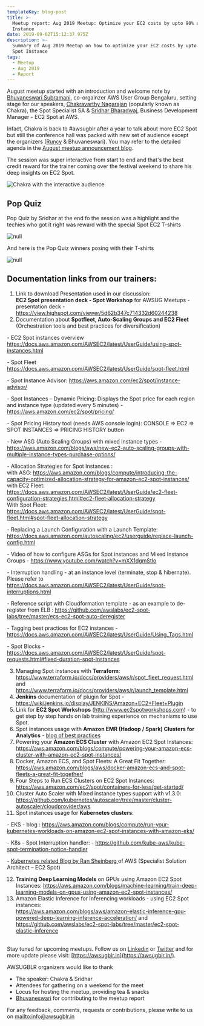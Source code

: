 ```yaml
---
templateKey: blog-post
title: >-
  Meetup report: Aug 2019 Meetup: Optimize your EC2 costs by upto 90% using Spot
  Instance
date: 2019-09-02T15:12:37.975Z
description: >-
  Summary of Aug 2019 Meetup on how to optimize your EC2 costs by upto 90% using
  Spot Instance
tags:
  - Meetup
  - Aug 2019
  - Report
---
```

August meetup started with an introduction and welcome note by [Bhuvaneswari Subramani](https://www.linkedin.com/in/bhuvanas/), co-orgainzer AWS User Group Bengaluru, setting stage for our speakers, [Chakravarthy Nagarajan](https://www.linkedin.com/in/chakravarthy-nagarajan-7653311a/) (popularly known as Chakra), the Spot Specialist SA &  [Sridhar Bharadwaj](https://www.linkedin.com/in/sridhar-bharadwaj/), Business Development Manager - EC2 Spot at AWS.

Infact, Chakra is back to #awsugblr after a year to talk about more EC2 Spot but still the conference hall was packed with new set of audience except the organizers ([Runcy](https://www.linkedin.com/in/runcyoommen/) & Bhuvaneswari). You may refer to the detailed agenda in the [August meetup announcement blog](https://www.awsugblr.in/blog/2019-08-28-august-2019-meetup-how-to-optimize-your-ec2-costs-by-upto-90-scale-your-application-throughput-by-upto-10x/).

The session was super interactive from start to end and that's the best credit reward for the trainer coming over the festival weekend to share his deep insights on EC2 Spot.

![Chakra with the interactive audience](/img/aug2019_chakra.png)

## Pop Quiz

Pop Quiz by Sridhar at the end fo the session was a highlight and the techies who got it right was reward with the special Spot EC2 T-shirts

![null](/img/aug2019_sridhar.png)

And here is the Pop Quiz winners posing with their T-shirts

![null](/img/aug2019_popquiz.png)

## Documentation links from our trainers:

1. Link to download Presentation used in our discussion: \
   **EC2 Spot  presentation deck  -  Spot Workshop** for AWSUG Meetups  -  presentation deck -   <https://view.highspot.com/viewer/5d62b347c714332d60244238>
2. Documentation about **Spotfleet, Auto-Scaling Groups and EC2 Fleet** (Orchestration tools and best practices for diversification)

\- EC2 Spot instances overview <https://docs.aws.amazon.com/AWSEC2/latest/UserGuide/using-spot-instances.html>

\- Spot Fleet\
<https://docs.aws.amazon.com/AWSEC2/latest/UserGuide/spot-fleet.html>

\- Spot Instance Advisor: <https://aws.amazon.com/ec2/spot/instance-advisor/>

\- Spot Instances – Dynamic Pricing:  Displays the Spot price for each region and instance type (updated every 5 minutes) - <https://aws.amazon.com/ec2/spot/pricing/>

\- Spot Pricing History tool (needs AWS console login):  CONSOLE =>  EC2 => SPOT INSTANCES => PRICING HISTORY button

\- New ASG (Auto Scaling Groups) with mixed instance types -  <https://aws.amazon.com/blogs/aws/new-ec2-auto-scaling-groups-with-multiple-instance-types-purchase-options/>

\- Allocation Strategies for Spot  Instances :\
with ASG:  <https://aws.amazon.com/blogs/compute/introducing-the-capacity-optimized-allocation-strategy-for-amazon-ec2-spot-instances/>\
with EC2 Fleet: <https://docs.aws.amazon.com/AWSEC2/latest/UserGuide/ec2-fleet-configuration-strategies.html#ec2-fleet-allocation-strategy>\
With Spot Fleet:  <https://docs.aws.amazon.com/AWSEC2/latest/UserGuide/spot-fleet.html#spot-fleet-allocation-strategy>

\- Replacing a Launch Configuration with a Launch Template:  <https://docs.aws.amazon.com/autoscaling/ec2/userguide/replace-launch-config.html>

\- Video of how to configure ASGs for Spot instances and Mixed Instance Groups - <https://www.youtube.com/watch?v=mXX1dgmStlo>

\- Interruption handling - at an instance level (terminate, stop & hibernate). Please refer to <https://docs.aws.amazon.com/AWSEC2/latest/UserGuide/spot-interruptions.html>

\- Reference script with Cloudformation template - as an example to de-register from ELB :  <https://github.com/awslabs/ec2-spot-labs/tree/master/ecs-ec2-spot-auto-deregister>

\- Tagging best practices for EC2 instances - https://docs.aws.amazon.com/AWSEC2/latest/UserGuide/Using_Tags.html

\- Spot Blocks - https://docs.aws.amazon.com/AWSEC2/latest/UserGuide/spot-requests.html#fixed-duration-spot-instances

3. Managing Spot instances with **Terraform**:\
   <https://www.terraform.io/docs/providers/aws/r/spot_fleet_request.html> and  <https://www.terraform.io/docs/providers/aws/r/launch_template.html>
4. **Jenkins** documentation of plugin for Spot - <https://wiki.jenkins.io/display/JENKINS/Amazon+EC2+Fleet+Plugin>
5. Link for **EC2 Spot Workshops** (<http://www.ec2spotworkshops.com>) - to get step by step hands on lab training experience on mechanisms to use Spot.
6. Spot instances usage with **Amazon EMR (Hadoop / Spark) Clusters for Analytics** - [blog of best practices](https://aws.amazon.com/blogs/big-data/best-practices-for-running-apache-spark-applications-using-amazon-ec2-spot-instances-with-amazon-emr/)
7. Powering your **Amazon ECS Cluster** with Amazon EC2 Spot Instances: <https://aws.amazon.com/blogs/compute/powering-your-amazon-ecs-cluster-with-amazon-ec2-spot-instances/>
8. Docker, Amazon ECS, and Spot Fleets: A Great Fit Together:  <https://aws.amazon.com/blogs/aws/docker-amazon-ecs-and-spot-fleets-a-great-fit-together/>
9. Four Steps to Run ECS Clusters on EC2 Spot Instances: <https://aws.amazon.com/ec2/spot/containers-for-less/get-started/>
10. Cluster Auto Scaler with Mixed instance types support with v1.3.0:      <https://github.com/kubernetes/autoscaler/tree/master/cluster-autoscaler/cloudprovider/aws>
11. Spot instances usage for **Kubernetes clusters**:

\- EKS - blog : <https://aws.amazon.com/blogs/compute/run-your-kubernetes-workloads-on-amazon-ec2-spot-instances-with-amazon-eks/>

\- K8s - Spot Interruption handler:  - <https://github.com/kube-aws/kube-spot-termination-notice-handler>

\- [Kubernetes related Blog by Ran Sheinberg ](https://medium.com/@ranshn/the-definitive-guide-to-running-ec2-spot-instances-as-kubernetes-worker-nodes-68ef2095e767)of AWS (Specialist Solution Architect – EC2 Spot) 

12. **Training Deep Learning Models** on GPUs using Amazon EC2 Spot Instances:   <https://aws.amazon.com/blogs/machine-learning/train-deep-learning-models-on-gpus-using-amazon-ec2-spot-instances/>
13. Amazon Elastic Inference for Inferencing workloads - using EC2 Spot instances:\
    <https://aws.amazon.com/blogs/aws/amazon-elastic-inference-gpu-powered-deep-learning-inference-acceleration/> and <https://github.com/awslabs/ec2-spot-labs/tree/master/ec2-spot-elastic-inference>

\
Stay tuned for upcoming meetups. Follow us on [Linkedin](https://www.linkedin.com/in/awsugblr/) or [Twitter](https://twitter.com/awsugblr) and for more update please visit:  [https://awsugblr.in](https://awsugblr.in/).

AWSUGBLR organizers would like to thank

* The speaker: Chakra & Sridhar
* Attendees for gathering on a weekend for the meet
* Locus for hosting the meetup, providing tea & snacks 
* [Bhuvaneswari](https://www.linkedin.com/in/bhuvanas/) for contributing to the meetup report

For any feedback, comments, requests or contributions, please write to us on <mailto:info@awsugblr.in>
